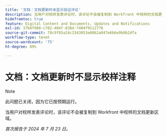 ```yaml
---
title: '文档：文档更新时未显示验证评论'
description: 当用户对校样发表评论时，该评论不会被复制到 Workfront 中校样的文档更新区域。
hidefromtoc: true
feature: Digital Content and Documents, Updates and Notifications
exl-id: 37b8f980-c782-404f-838d-7404f9112778
source-git-commit: 78c9f85a24c3343053e0862a847e6b6e9b0b2dfa
workflow-type: tm+mt
source-wordcount: '75'
ht-degree: 89%

---
```


# 文档：文档更新时不显示校样注释

>[!NOTE]
>
>此问题已关闭，因为它已按预期运行。

当用户对校样发表评论时，该评论不会被复制到 Workfront 中校样的文档更新区域。

_首次报告于 2024 年 7 月 23 日。_

